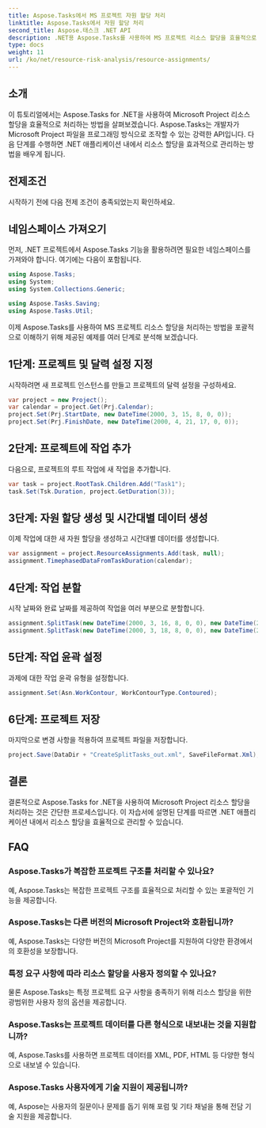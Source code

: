 ```yaml
---
title: Aspose.Tasks에서 MS 프로젝트 자원 할당 처리
linktitle: Aspose.Tasks에서 자원 할당 처리
second_title: Aspose.태스크 .NET API
description: .NET용 Aspose.Tasks를 사용하여 MS 프로젝트 리소스 할당을 효율적으로 처리하는 방법을 알아보세요. 이 포괄적인 문서는 개발자를 위한 단계별 지침을 제공합니다.
type: docs
weight: 11
url: /ko/net/resource-risk-analysis/resource-assignments/
---
```

## 소개
이 튜토리얼에서는 Aspose.Tasks for .NET을 사용하여 Microsoft Project 리소스 할당을 효율적으로 처리하는 방법을 살펴보겠습니다. Aspose.Tasks는 개발자가 Microsoft Project 파일을 프로그래밍 방식으로 조작할 수 있는 강력한 API입니다. 다음 단계를 수행하면 .NET 애플리케이션 내에서 리소스 할당을 효과적으로 관리하는 방법을 배우게 됩니다.
## 전제조건
시작하기 전에 다음 전제 조건이 충족되었는지 확인하세요.

## 네임스페이스 가져오기
먼저, .NET 프로젝트에서 Aspose.Tasks 기능을 활용하려면 필요한 네임스페이스를 가져와야 합니다. 여기에는 다음이 포함됩니다.

```csharp
using Aspose.Tasks;
using System;
using System.Collections.Generic;

using Aspose.Tasks.Saving;
using Aspose.Tasks.Util;
```
이제 Aspose.Tasks를 사용하여 MS 프로젝트 리소스 할당을 처리하는 방법을 포괄적으로 이해하기 위해 제공된 예제를 여러 단계로 분석해 보겠습니다.
## 1단계: 프로젝트 및 달력 설정 지정
시작하려면 새 프로젝트 인스턴스를 만들고 프로젝트의 달력 설정을 구성하세요.
```csharp
var project = new Project();
var calendar = project.Get(Prj.Calendar);
project.Set(Prj.StartDate, new DateTime(2000, 3, 15, 8, 0, 0));
project.Set(Prj.FinishDate, new DateTime(2000, 4, 21, 17, 0, 0));
```
## 2단계: 프로젝트에 작업 추가
다음으로, 프로젝트의 루트 작업에 새 작업을 추가합니다.
```csharp
var task = project.RootTask.Children.Add("Task1");
task.Set(Tsk.Duration, project.GetDuration(3));
```
## 3단계: 자원 할당 생성 및 시간대별 데이터 생성
이제 작업에 대한 새 자원 할당을 생성하고 시간대별 데이터를 생성합니다.
```csharp
var assignment = project.ResourceAssignments.Add(task, null);
assignment.TimephasedDataFromTaskDuration(calendar);
```
## 4단계: 작업 분할
시작 날짜와 완료 날짜를 제공하여 작업을 여러 부분으로 분할합니다.
```csharp
assignment.SplitTask(new DateTime(2000, 3, 16, 8, 0, 0), new DateTime(2000, 3, 16, 17, 0, 0), calendar);
assignment.SplitTask(new DateTime(2000, 3, 18, 8, 0, 0), new DateTime(2000, 3, 18, 17, 0, 0), calendar);
```
## 5단계: 작업 윤곽 설정
과제에 대한 작업 윤곽 유형을 설정합니다.
```csharp
assignment.Set(Asn.WorkContour, WorkContourType.Contoured);
```
## 6단계: 프로젝트 저장
마지막으로 변경 사항을 적용하여 프로젝트 파일을 저장합니다.
```csharp
project.Save(DataDir + "CreateSplitTasks_out.xml", SaveFileFormat.Xml);
```
## 결론
결론적으로 Aspose.Tasks for .NET을 사용하여 Microsoft Project 리소스 할당을 처리하는 것은 간단한 프로세스입니다. 이 자습서에 설명된 단계를 따르면 .NET 애플리케이션 내에서 리소스 할당을 효율적으로 관리할 수 있습니다.
## FAQ
### Aspose.Tasks가 복잡한 프로젝트 구조를 처리할 수 있나요?
예, Aspose.Tasks는 복잡한 프로젝트 구조를 효율적으로 처리할 수 있는 포괄적인 기능을 제공합니다.
### Aspose.Tasks는 다른 버전의 Microsoft Project와 호환됩니까?
예, Aspose.Tasks는 다양한 버전의 Microsoft Project를 지원하여 다양한 환경에서의 호환성을 보장합니다.
### 특정 요구 사항에 따라 리소스 할당을 사용자 정의할 수 있나요?
물론 Aspose.Tasks는 특정 프로젝트 요구 사항을 충족하기 위해 리소스 할당을 위한 광범위한 사용자 정의 옵션을 제공합니다.
### Aspose.Tasks는 프로젝트 데이터를 다른 형식으로 내보내는 것을 지원합니까?
예, Aspose.Tasks를 사용하면 프로젝트 데이터를 XML, PDF, HTML 등 다양한 형식으로 내보낼 수 있습니다.
### Aspose.Tasks 사용자에게 기술 지원이 제공됩니까?
예, Aspose는 사용자의 질문이나 문제를 돕기 위해 포럼 및 기타 채널을 통해 전담 기술 지원을 제공합니다.